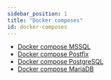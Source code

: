 ```yaml
---
sidebar_position: 1
title: "Docker composes"
id: docker-composes
---
```


- [Docker compose MSSQL](./docker_compose_mssql.md)
- [Docker compose Postfix](./docker_compose_postfix.md)
- [Docker compose PostgreSQL](./docker_compose_postgresql.md)
- [Docker compose MariaDB](./docker-compose-mariadb.md)
